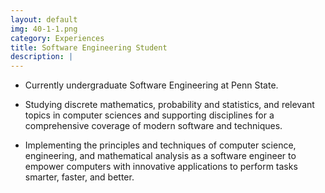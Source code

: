 ```yaml
---
layout: default
img: 40-1-1.png
category: Experiences
title: Software Engineering Student
description: |
---
```


- Currently undergraduate Software Engineering at Penn State.

- Studying discrete mathematics, probability and statistics, and relevant topics in computer sciences and supporting disciplines for a comprehensive coverage of modern software and techniques.

- Implementing the principles and techniques of computer science, engineering, and mathematical analysis as a software engineer to empower computers with innovative applications to perform tasks smarter, faster, and better.
